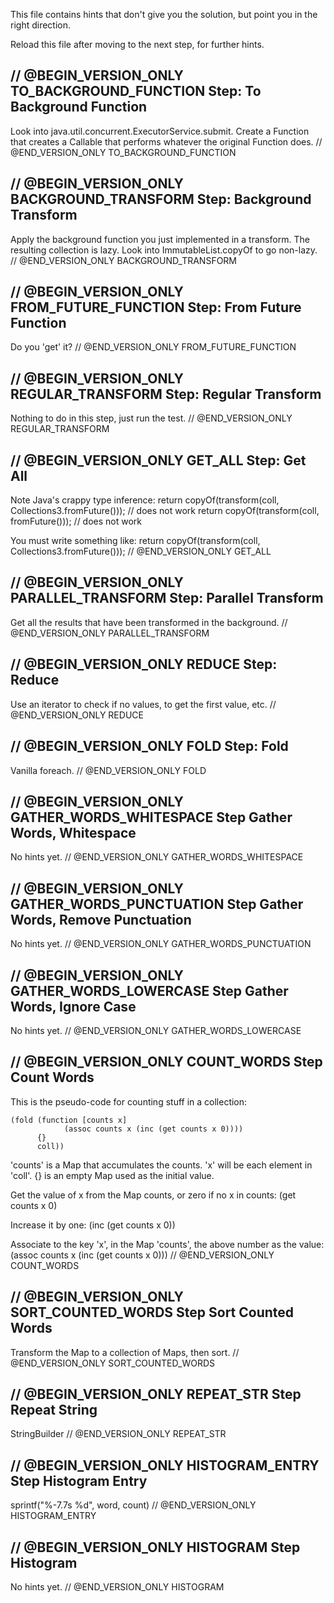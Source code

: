 This file contains hints that don't give you the solution, but point you in the
right direction.

Reload this file after moving to the next step, for further hints.

// @BEGIN_VERSION_ONLY TO_BACKGROUND_FUNCTION
Step: To Background Function
----------------------------
Look into java.util.concurrent.ExecutorService.submit. Create a Function that
creates a Callable that performs whatever the original Function does.
// @END_VERSION_ONLY TO_BACKGROUND_FUNCTION

// @BEGIN_VERSION_ONLY BACKGROUND_TRANSFORM
Step: Background Transform
--------------------------
Apply the background function you just implemented in a transform. The resulting
collection is lazy. Look into ImmutableList.copyOf to go non-lazy.
// @END_VERSION_ONLY BACKGROUND_TRANSFORM

// @BEGIN_VERSION_ONLY FROM_FUTURE_FUNCTION
Step: From Future Function
--------------------------
Do you 'get' it?
// @END_VERSION_ONLY FROM_FUTURE_FUNCTION

// @BEGIN_VERSION_ONLY REGULAR_TRANSFORM
Step: Regular Transform
-----------------------
Nothing to do in this step, just run the test.
// @END_VERSION_ONLY REGULAR_TRANSFORM

// @BEGIN_VERSION_ONLY GET_ALL
Step: Get All
-------------
Note Java's crappy type inference:
	return copyOf(transform(coll, Collections3.fromFuture())); // does not work
	return copyOf(transform(coll, fromFuture())); // does not work

You must write something like:
	return copyOf(transform(coll, Collections3.<A>fromFuture()));
// @END_VERSION_ONLY GET_ALL

// @BEGIN_VERSION_ONLY PARALLEL_TRANSFORM
Step: Parallel Transform
------------------------
Get all the results that have been transformed in the background.
// @END_VERSION_ONLY PARALLEL_TRANSFORM

// @BEGIN_VERSION_ONLY REDUCE
Step: Reduce
------------
Use an iterator to check if no values, to get the first value, etc.
// @END_VERSION_ONLY REDUCE

// @BEGIN_VERSION_ONLY FOLD
Step: Fold
----------
Vanilla foreach.
// @END_VERSION_ONLY FOLD
	
// @BEGIN_VERSION_ONLY GATHER_WORDS_WHITESPACE
Step Gather Words, Whitespace
-----------------------------
No hints yet.
// @END_VERSION_ONLY GATHER_WORDS_WHITESPACE

// @BEGIN_VERSION_ONLY GATHER_WORDS_PUNCTUATION
Step Gather Words, Remove Punctuation
-------------------------------------
No hints yet.
// @END_VERSION_ONLY GATHER_WORDS_PUNCTUATION

// @BEGIN_VERSION_ONLY GATHER_WORDS_LOWERCASE
Step Gather Words, Ignore Case
------------------------------
No hints yet.
// @END_VERSION_ONLY GATHER_WORDS_LOWERCASE

// @BEGIN_VERSION_ONLY COUNT_WORDS
Step Count Words
----------------
This is the pseudo-code for counting stuff in a collection:

    (fold (function [counts x]
      	        (assoc counts x (inc (get counts x 0))))
          {}
          coll))

'counts' is a Map that accumulates the counts.
'x' will be each element in 'coll'.
{} is an empty Map used as the initial value.

Get the value of x from the Map counts, or zero if no x in counts:
	(get counts x 0)

Increase it by one:
	(inc (get counts x 0))

Associate to the key 'x', in the Map 'counts', the above number as the value:
    (assoc counts x (inc (get counts x 0)))
// @END_VERSION_ONLY COUNT_WORDS

// @BEGIN_VERSION_ONLY SORT_COUNTED_WORDS
Step Sort Counted Words
-----------------------
Transform the Map to a collection of Maps, then sort.
// @END_VERSION_ONLY SORT_COUNTED_WORDS

// @BEGIN_VERSION_ONLY REPEAT_STR
Step Repeat String
------------------
StringBuilder
// @END_VERSION_ONLY REPEAT_STR

// @BEGIN_VERSION_ONLY HISTOGRAM_ENTRY
Step Histogram Entry
--------------------
sprintf("%-7.7s %d", word, count)
// @END_VERSION_ONLY HISTOGRAM_ENTRY

// @BEGIN_VERSION_ONLY HISTOGRAM
Step Histogram
--------------
No hints yet.
// @END_VERSION_ONLY HISTOGRAM
